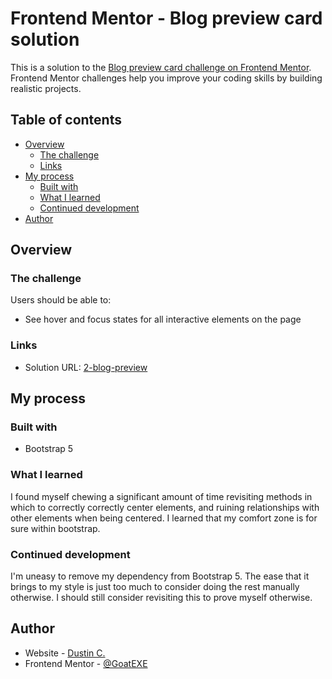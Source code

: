 # Frontend Mentor - Blog preview card solution

This is a solution to the [Blog preview card challenge on Frontend Mentor](https://www.frontendmentor.io/challenges/blog-preview-card-ckPaj01IcS). Frontend Mentor challenges help you improve your coding skills by building realistic projects. 

## Table of contents

- [Overview](#overview)
  - [The challenge](#the-challenge)
  - [Links](#links)
- [My process](#my-process)
  - [Built with](#built-with)
  - [What I learned](#what-i-learned)
  - [Continued development](#continued-development)
- [Author](#author)


## Overview

### The challenge

Users should be able to:

- See hover and focus states for all interactive elements on the page


### Links

- Solution URL: [2-blog-preview](https://goatexe.github.io/Frontend-Mentor/2-blog-preview)

## My process

### Built with

- Bootstrap 5

### What I learned

I found myself chewing a significant amount of time revisiting methods in which to correctly correctly center elements, and ruining relationships with other elements when being centered. I learned that my comfort zone is for sure within bootstrap. 


### Continued development

I'm uneasy to remove my dependency from Bootstrap 5. The ease that it brings to my style is just too much to consider doing the rest manually otherwise. I should still consider revisiting this to prove myself otherwise.


## Author

- Website - [Dustin C.](https://www.sunchipworks.com)
- Frontend Mentor - [@GoatEXE](https://www.frontendmentor.io/profile/GoatEXE)
